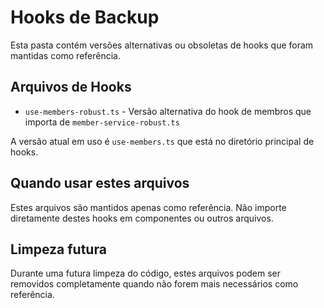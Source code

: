 # Hooks de Backup

Esta pasta contém versões alternativas ou obsoletas de hooks que foram mantidas como referência.

## Arquivos de Hooks

- `use-members-robust.ts` - Versão alternativa do hook de membros que importa de `member-service-robust.ts`

A versão atual em uso é `use-members.ts` que está no diretório principal de hooks.

## Quando usar estes arquivos

Estes arquivos são mantidos apenas como referência. Não importe diretamente destes hooks em componentes ou outros arquivos.

## Limpeza futura

Durante uma futura limpeza do código, estes arquivos podem ser removidos completamente quando não forem mais necessários como referência.
